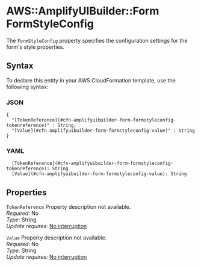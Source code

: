 # AWS::AmplifyUIBuilder::Form FormStyleConfig<a name="aws-properties-amplifyuibuilder-form-formstyleconfig"></a>

The `FormStyleConfig` property specifies the configuration settings for the form's style properties\.

## Syntax<a name="aws-properties-amplifyuibuilder-form-formstyleconfig-syntax"></a>

To declare this entity in your AWS CloudFormation template, use the following syntax:

### JSON<a name="aws-properties-amplifyuibuilder-form-formstyleconfig-syntax.json"></a>

```
{
  "[TokenReference](#cfn-amplifyuibuilder-form-formstyleconfig-tokenreference)" : String,
  "[Value](#cfn-amplifyuibuilder-form-formstyleconfig-value)" : String
}
```

### YAML<a name="aws-properties-amplifyuibuilder-form-formstyleconfig-syntax.yaml"></a>

```
  [TokenReference](#cfn-amplifyuibuilder-form-formstyleconfig-tokenreference): String
  [Value](#cfn-amplifyuibuilder-form-formstyleconfig-value): String
```

## Properties<a name="aws-properties-amplifyuibuilder-form-formstyleconfig-properties"></a>

`TokenReference`  <a name="cfn-amplifyuibuilder-form-formstyleconfig-tokenreference"></a>
Property description not available\.  
*Required*: No  
*Type*: String  
*Update requires*: [No interruption](https://docs.aws.amazon.com/AWSCloudFormation/latest/UserGuide/using-cfn-updating-stacks-update-behaviors.html#update-no-interrupt)

`Value`  <a name="cfn-amplifyuibuilder-form-formstyleconfig-value"></a>
Property description not available\.  
*Required*: No  
*Type*: String  
*Update requires*: [No interruption](https://docs.aws.amazon.com/AWSCloudFormation/latest/UserGuide/using-cfn-updating-stacks-update-behaviors.html#update-no-interrupt)